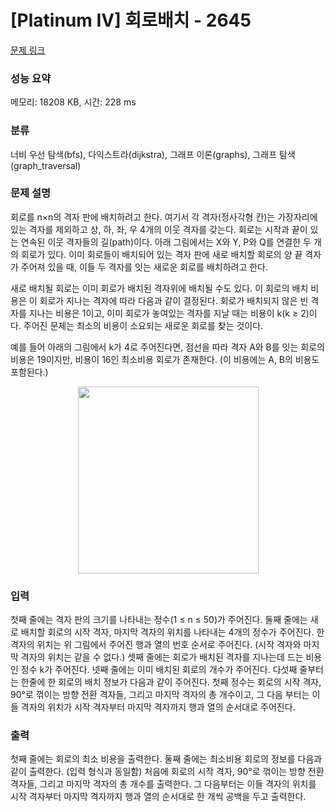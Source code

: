 # [Platinum IV] 회로배치 - 2645 

[문제 링크](https://www.acmicpc.net/problem/2645) 

### 성능 요약

메모리: 18208 KB, 시간: 228 ms

### 분류

너비 우선 탐색(bfs), 다익스트라(dijkstra), 그래프 이론(graphs), 그래프 탐색(graph_traversal)

### 문제 설명

<p>회로를 n×n의 격자 판에 배치하려고 한다. 여기서 각 격자(정사각형 칸)는 가장자리에 있는 격자를 제외하고 상, 하, 좌, 우 4개의 이웃 격자를 갖는다. 회로는 시작과 끝이 있는 연속된 이웃 격자들의 길(path)이다. 아래 그림에서는 X와 Y, P와 Q를 연결한 두 개의 회로가 있다. 이미 회로들이 배치되어 있는 격자 판에 새로 배치할 회로의 양 끝 격자가 주어져 있을 때, 이들 두 격자를 잇는 새로운 회로를 배치하려고 한다.</p>

<p>새로 배치될 회로는 이미 회로가 배치된 격자위에 배치될 수도 있다. 이 회로의 배치 비용은 이 회로가 지나는 격자에 따라 다음과 같이 결정된다. 회로가 배치되지 않은 빈 격자를 지나는 비용은 1이고, 이미 회로가 놓여있는 격자를 지날 때는 비용이 k(k ≥ 2)이다. 주어진 문제는 최소의 비용이 소요되는 새로운 회로를 찾는 것이다.</p>

<p>예를 들어 아래의 그림에서 k가 4로 주어진다면, 점선을 따라 격자 A와 B를 잇는 회로의 비용은 19이지만, 비용이 16인 최소비용 회로가 존재한다. (이 비용에는 A, B의 비용도 포함된다.)</p>

<p style="text-align: center;"><img alt="" src="https://www.acmicpc.net/upload/images/haWdW9HSdociyElykQh3ChwRIMANuVhH.gif" style="width: 289px; height: 299px; "></p>

### 입력 

 <p>첫째 줄에는 격자 판의 크기를 나타내는 정수(1 ≤ n ≤ 50)가 주어진다. 둘째 줄에는 새로 배치할 회로의 시작 격자, 마지막 격자의 위치를 나타내는 4개의 정수가 주어진다. 한 격자의 위치는 위 그림에서 주어진 행과 열의 번호 순서로 주어진다. (시작 격자와 마지막 격자의 위치는 같을 수 없다.) 셋째 줄에는 회로가 배치된 격자를 지나는데 드는 비용인 정수 k가 주어진다. 넷째 줄에는 이미 배치된 회로의 개수가 주어진다. 다섯째 줄부터는 한줄에 한 회로의 배치 정보가 다음과 같이 주어진다. 첫째 정수는 회로의 시작 격자, 90°로 꺾이는 방향 전환 격자들, 그리고 마지막 격자의 총 개수이고, 그 다음 부터는 이들 격자의 위치가 시작 격자부터 마지막 격자까지 행과 열의 순서대로 주어진다.</p>

### 출력 

 <p>첫째 줄에는 회로의 최소 비용을 출력한다. 둘째 줄에는 최소비용 회로의 정보를 다음과 같이 출력한다. (입력 형식과 동일함) 처음에 회로의 시작 격자, 90°로 꺾이는 방향 전환 격자들, 그리고 마지막 격자의 총 개수를 출력한다. 그 다음부터는 이들 격자의 위치를 시작 격자부터 마지막 격자까지 행과 열의 순서대로 한 개씩 공백을 두고 출력한다.</p>

